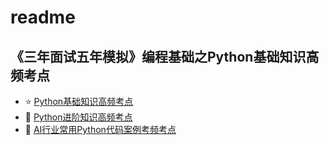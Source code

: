 # readme
《三年面试五年模拟》编程基础之Python基础知识高频考点
-----------------------------

*   :star: [Python基础知识高频考点](Python%E5%9F%BA%E7%A1%80%E7%9F%A5%E8%AF%86%E9%AB%98%E9%A2%91%E8%80%83%E7%82%B9.md)
*   :eyes: [Python进阶知识高频考点](Python%E8%BF%9B%E9%98%B6%E7%9F%A5%E8%AF%86%E9%AB%98%E9%A2%91%E8%80%83%E7%82%B9.md)
*   :rocket: [AI行业常用Python代码案例考频考点](AI%E8%A1%8C%E4%B8%9A%E5%B8%B8%E7%94%A8Python%E4%BB%A3%E7%A0%81%E6%A1%88%E4%BE%8B%E8%80%83%E9%A2%91%E8%80%83%E7%82%B9.md)